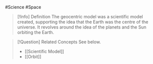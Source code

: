 #Science #Space

> [!Info] Definition
> The geocentric model was a scientific model created, supporting the idea that the Earth was the centre of the universe. It revolves around the idea of the planets and the Sun orbiting the Earth.

> [!Question] Related Concepts
> See below.
> - [[Scientific Model]]
> - [[Orbit]]
